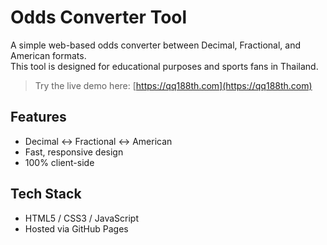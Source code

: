 # Odds Converter Tool

A simple web-based odds converter between Decimal, Fractional, and American formats.  
This tool is designed for educational purposes and sports fans in Thailand.

> Try the live demo here: [https://qq188th.com](https://qq188th.com)

## Features
- Decimal ↔ Fractional ↔ American
- Fast, responsive design
- 100% client-side

## Tech Stack
- HTML5 / CSS3 / JavaScript
- Hosted via GitHub Pages
